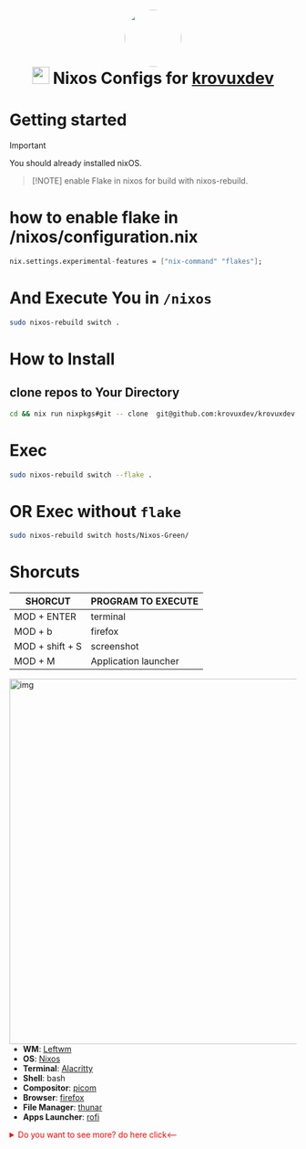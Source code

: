 <h1 align="center">
   <img src="https://github.com/krovuxdev/krovuxdev.nix/assets/62192487/52d1bd3c-74df-4cd7-994b-819c0c4bae95" width="100"  style="border-radius: 50%; overflow: hidden;"/><br/>
  <img src="https://github.com/krovuxdev/nix-skeleton/assets/62192487/01aa0057-da80-4e11-8724-b3da458bcc79" width="30"> Nixos Configs for <a href="https://github.com/krovuxdev">krovuxdev</a>
</h1>

# Getting started
> [!IMPORTANT]
You should already installed nixOS.

>  [!NOTE]
enable Flake in nixos for build with nixos-rebuild.

# how to enable flake in /nixos/configuration.nix
```nix
nix.settings.experimental-features = ["nix-command" "flakes"];
```
# And Execute You in `/nixos`
```bash
sudo nixos-rebuild switch .
```
# How to Install
## clone repos to Your Directory
```bash
cd && nix run nixpkgs#git -- clone  git@github.com:krovuxdev/krovuxdev.nix.git && cd krovuxdev.nix
```
# Exec
```bash
sudo nixos-rebuild switch --flake .
```
# OR Exec without `flake` 
```bash
sudo nixos-rebuild switch hosts/Nixos-Green/
```

# Shorcuts

| SHORCUT  | PROGRAM TO EXECUTE |
| ------------- | ------------- |
| MOD + ENTER  | terminal  |
| MOD + b  | firefox  |
| MOD + shift + S  | screenshot  |
| MOD + M  | Application launcher | 




<img src="https://github.com/krovuxdev/krovuxdev.nix/assets/62192487/f7f376fd-bc14-40d6-90af-47f68b10b82f" alt="img" align="left" width="640px">

-   **WM**: [Leftwm](https://nixos.org/)
-   **OS**: [Nixos](http://nixos.org/)
-   **Terminal**: [Alacritty](https://github.com/alacritty/alacritty)
-   **Shell**: bash
-   **Compositor**: [picom](https://github.com/yshui/picom)
-   **Browser**: [firefox](https://www.mozilla.org/en-US/firefox/)
-   **File Manager**: [thunar](https://github.com/xfce-mirror/thunar)
-   **Apps Launcher**: [rofi](https://github.com/davatorium/rofi)
<details >
<summary style="color:red;">Do you want to see more? do here click<-- </summary>
<img src="https://github.com/krovuxdev/krovuxdev.nix/assets/62192487/d6d97a13-54e7-44fa-adaa-c22a11924af1" alt="img" align="left" width="640px">
</details>
